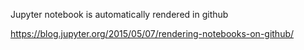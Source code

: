 

Jupyter notebook is automatically rendered in github

https://blog.jupyter.org/2015/05/07/rendering-notebooks-on-github/
